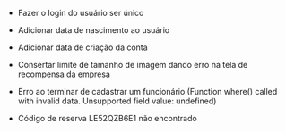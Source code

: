 - Fazer o login do usuário ser único
- Adicionar data de nascimento ao usuário
- Adicionar data de criação da conta
- Consertar limite de tamanho de imagem dando erro na tela de recompensa da empresa

- Erro ao terminar de cadastrar um funcionário (Function where() called with invalid data. Unsupported field value: undefined)
- Código de reserva LE52QZB6E1 não encontrado